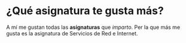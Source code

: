 # ¿Qué asignatura te gusta más?

A mí me gustan todas las **asignaturas** que *imparto*. Per la que más me gusta es la asignatura de Servicios de Red e Internet.